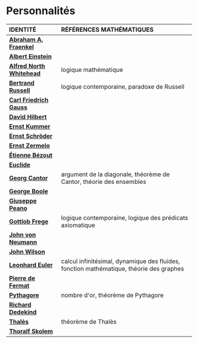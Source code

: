 # Personnalités

|IDENTITÉ|RÉFÉRENCES MATHÉMATIQUES|
|:--|:--|
|[**Abraham A. Fraenkel**](https://fr.wikipedia.org/wiki/Abraham_Adolf_Fraenkel)||
|[**Albert Einstein**](https://fr.wikipedia.org/wiki/Albert_Einstein)||
|[**Alfred North Whitehead**](https://fr.wikipedia.org/wiki/Alfred_North_Whitehead)|logique mathématique|
|[**Bertrand Russell**](https://fr.wikipedia.org/wiki/Bertrand_Russell)|logique contemporaine, paradoxe de Russell|
|[**Carl Friedrich Gauss**](https://fr.wikipedia.org/wiki/Carl_Friedrich_Gauss)||
|[**David Hilbert**](https://fr.wikipedia.org/wiki/David_Hilbert)||
|[**Ernst Kummer**](https://fr.wikipedia.org/wiki/Ernst_Kummer)||
|[**Ernst Schröder**](https://fr.wikipedia.org/wiki/Ernst_Schr%C3%B6der)||
|[**Ernst Zermelo**](https://fr.wikipedia.org/wiki/Ernst_Zermelo)||
|[**Étienne Bézout**](https://fr.wikipedia.org/wiki/%C3%89tienne_B%C3%A9zout)||
|[**Euclide**](https://fr.wikipedia.org/wiki/Euclide)||
|[**Georg Cantor**](https://fr.wikipedia.org/wiki/Georg_Cantor)|argument de la diagonale, théorème de Cantor, théorie des ensembles|
|[**George Boole**](https://fr.wikipedia.org/wiki/George_Boole)||
|[**Giuseppe Peano**](https://fr.wikipedia.org/wiki/Giuseppe_Peano)||
|[**Gottlob Frege**](https://fr.wikipedia.org/wiki/Gottlob_Frege)|logique contemporaine, logique des prédicats axiomatique|
|[**John von Neumann**](https://fr.wikipedia.org/wiki/John_von_Neumann)||
|[**John Wilson**](https://fr.wikipedia.org/wiki/John_Wilson_(math%C3%A9maticien))||
|[**Leonhard Euler**](https://fr.wikipedia.org/wiki/Leonhard_Euler)|calcul infinitésimal, dynamique des fluides, fonction mathématique, théorie des graphes|
|[**Pierre de Fermat**](https://fr.wikipedia.org/wiki/Pierre_de_Fermat)||
|[**Pythagore**](https://fr.wikipedia.org/wiki/Pythagore)|nombre d'or, théorème de Pythagore|
|[**Richard Dedekind**](https://fr.wikipedia.org/wiki/Richard_Dedekind)||
|[**Thalès**](https://fr.wikipedia.org/wiki/Thal%C3%A8s)|théorème de Thalès|
|[**Thoralf Skolem**](https://fr.wikipedia.org/wiki/Thoralf_Skolem)||
